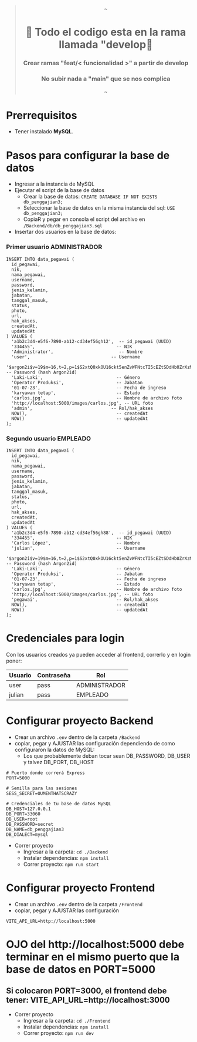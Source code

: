 <div align="center">

> ~
>
> <h1 align="center">📌 Todo el codigo esta en la rama llamada "develop📌 </h1>
> <h3 align="center">Crear ramas "feat/< funcionalidad >" a partir de develop </h3>
> <h3 align="center">No subir nada a "main" que se nos complica</h3>
> ~

</div>

# Prerrequisitos

- Tener instalado **MySQL**.

# Pasos para configurar la base de datos

- Ingresar a la instancia de MySQL
- Ejecutar el script de la base de datos
  - Crear la base de datos: `CREATE DATABASE IF NOT EXISTS db_penggajian3;`
  - Seleccionar la base de datos en la misma instancia del sql: `USE db_penggajian3;`
  - CopiaR y pegar en consola el script del archivo en `/Backend/db/db_penggajian3.sql`
- Insertar dos usuarios en la base de datos:

### Primer usuario ADMINISTRADOR

```
INSERT INTO data_pegawai (
  id_pegawai,
  nik,
  nama_pegawai,
  username,
  password,
  jenis_kelamin,
  jabatan,
  tanggal_masuk,
  status,
  photo,
  url,
  hak_akses,
  createdAt,
  updatedAt
) VALUES (
  'a1b2c3d4-e5f6-7890-ab12-cd34ef56gh12',  -- id_pegawai (UUID)
  '334455',                               -- NIK
  'Administrator',                         -- Nombre
  'user',                               -- Username
  '$argon2i$v=19$m=16,t=2,p=1$S2xtQ0xkOU16ckt5enZvWFNtcTI5cEZtSDdHb0ZrXzM$sQch0yEbQ0L5/oY7+hzwHQ',   -- Password (hash Argon2id)
  'Laki-Laki',                            -- Género
  'Operator Produksi',                    -- Jabatan
  '01-07-23',                             -- Fecha de ingreso
  'karyawan tetap',                       -- Estado
  'carlos.jpg',                           -- Nombre de archivo foto
  'http://localhost:5000/images/carlos.jpg', -- URL foto
  'admin',                              -- Rol/hak_akses
  NOW(),                                  -- createdAt
  NOW()                                   -- updatedAt
);
```

### Segundo usuario EMPLEADO

```
INSERT INTO data_pegawai (
  id_pegawai,
  nik,
  nama_pegawai,
  username,
  password,
  jenis_kelamin,
  jabatan,
  tanggal_masuk,
  status,
  photo,
  url,
  hak_akses,
  createdAt,
  updatedAt
) VALUES (
  'a1b2c3d4-e5f6-7890-ab12-cd34ef56gh88',  -- id_pegawai (UUID)
  '334455',                               -- NIK
  'Carlos López',                         -- Nombre
  'julian',                               -- Username
  '$argon2i$v=19$m=16,t=2,p=1$S2xtQ0xkOU16ckt5enZvWFNtcTI5cEZtSDdHb0ZrXzM$sQch0yEbQ0L5/oY7+hzwHQ',   -- Password (hash Argon2id)
  'Laki-Laki',                            -- Género
  'Operator Produksi',                    -- Jabatan
  '01-07-23',                             -- Fecha de ingreso
  'karyawan tetap',                       -- Estado
  'carlos.jpg',                           -- Nombre de archivo foto
  'http://localhost:5000/images/carlos.jpg', -- URL foto
  'pegawai',                              -- Rol/hak_akses
  NOW(),                                  -- createdAt
  NOW()                                   -- updatedAt
);
```

# Credenciales para login

Con los usuarios creados ya pueden acceder al frontend, correrlo y en login poner:

| Usuario | Contraseña | Rol           |
| ------- | ---------- | ------------- |
| user    | pass       | ADMINISTRADOR |
| julian  | pass       | EMPLEADO      |

# Configurar proyecto Backend

- Crear un archivo `.env` dentro de la carpeta `/Backend`
- copiar, pegar y AJUSTAR las configuración dependiendo de como configuraron la datos de MySQL:
  - Los que probablemente deban tocar sean DB_PASSWORD, DB_USER y talvez DB_PORT, DB_HOST

```
# Puerto donde correrá Express
PORT=5000

# Semilla para las sesiones
SESS_SECRET=OUMENTHATSCRAZY

# Credenciales de tu base de datos MySQL
DB_HOST=127.0.0.1
DB_PORT=33060
DB_USER=root
DB_PASSWORD=secret
DB_NAME=db_penggajian3
DB_DIALECT=mysql
```

- Correr proyecto
  - Ingresar a la carpeta: `cd ./Backend`
  - Instalar dependencias: `npm install`
  - Correr proyecto: `npm run start`

# Configurar proyecto Frontend

- Crear un archivo `.env` dentro de la carpeta `/Frontend`
- copiar, pegar y AJUSTAR las configuración

```
VITE_API_URL=http://localhost:5000
```

# OJO del http://localhost:5000 debe terminar en el mismo puerto que la base de datos en PORT=5000

## Si colocaron PORT=3000, el frontend debe tener: VITE_API_URL=http://localhost:3000

- Correr proyecto
  - Ingresar a la carpeta: `cd ./Frontend`
  - Instalar dependencias: `npm install`
  - Correr proyecto: `npm run dev`
